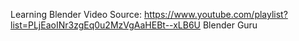 Learning Blender
Video Source: https://www.youtube.com/playlist?list=PLjEaoINr3zgEq0u2MzVgAaHEBt--xLB6U
Blender Guru
